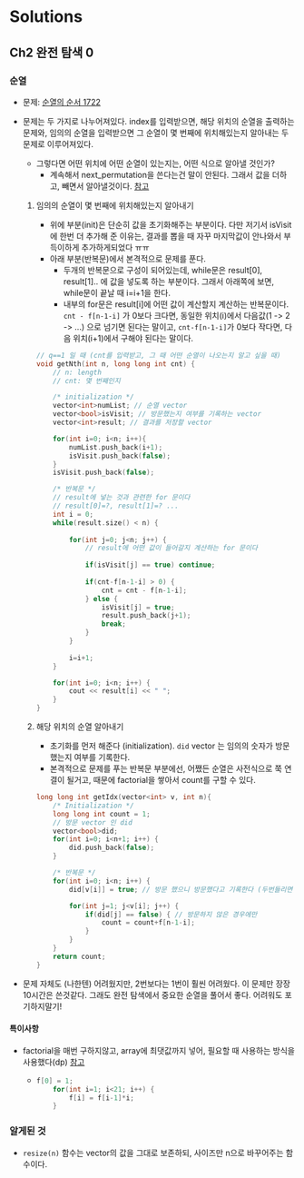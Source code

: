 # Solutions
## Ch2 완전 탐색 0
### 순열
* 문제: [순열의 순서 1722](<https://www.acmicpc.net/problem/1722>)

* 문제는 두 가지로 나누어져있다. index를 입력받으면, 해당 위치의 순열을 출력하는 문제와, 임의의 순열을 입력받으면 그 순열이 몇 번째에 위치해있는지 알아내는 두 문제로 이루어져있다.

  * 그렇다면 어떤 위치에 어떤 순열이 있는지는, 어떤 식으로 알아낼 것인가?
    * 계속해서 next_permutation을 쓴다는건 말이 안된다. 그래서 값을 더하고, 빼면서 알아낼것이다. [참고](https://wjdgus2951.tistory.com/66)

  1. 임의의 순열이 몇 번째에 위치해있는지 알아내기

     * 위에 부분(init)은 단순히 값을 초기화해주는 부분이다. 다만 저기서 isVisit에 한번 더 추가해 준 이유는, 결과를 뽑을 때 자꾸 마지막값이 안나와서 부득이하게 추가하게되었다 ㅠㅠ
     * 아래 부분(반복문)에서 본격적으로 문제를 푼다. 
       * 두개의 반복문으로 구성이 되어있는데, while문은 result[0], result[1].. 에 값을 넣도록 하는 부분이다. 그래서 아래쪽에 보면, while문이 끝날 때 i=i+1을 한다.
       * 내부의 for문은 result[i]에 어떤 값이 계산할지 계산하는 반복문이다. `cnt - f[n-1-i]` 가 0보다 크다면, 동일한 위치(i)에서 다음값(1 -> 2 -> ...) 으로 넘기면 된다는 말이고, `cnt-f[n-1-i]`가 0보다 작다면, 다음 위치(i+1)에서 구해야 된다는 말이다.

     ```c++
     // q==1 일 때 (cnt를 입력받고, 그 때 어떤 순열이 나오는지 알고 싶을 때)
     void getNth(int n, long long int cnt) {
         // n: length
         // cnt: 몇 번째인지
     
         /* initialization */
         vector<int>numList; // 순열 vector
         vector<bool>isVisit; // 방문했는지 여부를 기록하는 vector
         vector<int>result; // 결과를 저장할 vector
     
         for(int i=0; i<n; i++){
             numList.push_back(i+1);
             isVisit.push_back(false);
         }
         isVisit.push_back(false);
     
         /* 반복문 */
         // result에 넣는 것과 관련한 for 문이다
         // result[0]=?, result[1]=? ...
         int i = 0;
         while(result.size() < n) {
             
             for(int j=0; j<n; j++) {
                 // result에 어떤 값이 들어갈지 계산하는 for 문이다
                 
                 if(isVisit[j] == true) continue;
                 
                 if(cnt-f[n-1-i] > 0) {
                     cnt = cnt - f[n-1-i];
                 } else {
                     isVisit[j] = true;
                     result.push_back(j+1);
                     break;
                 }
             }
             
             i=i+1;
         }
     
         for(int i=0; i<n; i++) {
             cout << result[i] << " ";
         }
     }
     
     ```

  2. 해당 위치의 순열 알아내기

     * 초기화를 먼저 해준다 (initialization). `did` vector 는 임의의 숫자가 방문 했는지 여부를 기록한다.
     * 본격적으로 문제를 푸는 반복문 부분에선, 어쨌든 순열은 사전식으로 쭉 연결이 될거고, 때문에 factorial을 쌓아서 count를 구할 수 있다.

     ```c++
     long long int getIdx(vector<int> v, int n){
         /* Initialization */
         long long int count = 1;
         // 방문 vector 인 did
         vector<bool>did;
         for(int i=0; i<n+1; i++) {
             did.push_back(false);
         }
     
         /* 반복문 */
         for(int i=0; i<n; i++) {
             did[v[i]] = true; // 방문 했으니 방문했다고 기록한다 (두번들리면 안되니까)
     
             for(int j=1; j<v[i]; j++) {
                 if(did[j] == false) { // 방문하지 않은 경우에만
                     count = count+f[n-1-i];
                 }
             }
         }
         return count;
     }
     ```

* 문제 자체도 (나한텐) 어려웠지만, 2번보다는 1번이 훨씬 어려웠다. 이 문제만 장장 10시간은 쓴것같다. 그래도 완전 탐색에서 중요한 순열을 풀어서 좋다. 어려워도 포기하지말기!

#### 특이사항

* factorial을 매번 구하지않고, array에 최댓값까지 넣어, 필요할 때 사용하는 방식을 사용했다(dp) [참고](https://wjdgus2951.tistory.com/66)

  * ```c++
    f[0] = 1;
        for(int i=1; i<21; i++) {
            f[i] = f[i-1]*i;
        }
    ```



### 알게된 것

* `resize(n)` 함수는 vector의 값을 그대로 보존하되, 사이즈만 n으로 바꾸어주는 함수이다.




